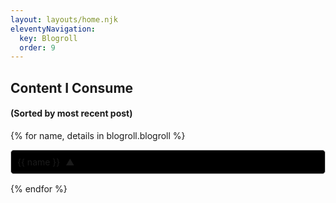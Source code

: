 ```yaml
---
layout: layouts/home.njk
eleventyNavigation:
  key: Blogroll
  order: 9
---
```

## Content I Consume
#### (Sorted by most recent post)

{% for name, details in blogroll.blogroll %}
    <div class="spoiler-container blogroll">
        <p style="display: inline;">{{ name }}</p>
        <input type="checkbox" id="{{ name|replace(' ', '-') }}-checkbox" class="spoiler-checkbox">
        <label for="{{ name|replace(' ', '-') }}-checkbox" class="spoiler-label">
            <span class="arrow-down">&#9650;</span>
        </label>
        <div class="spoiler-content">
            <p class="blogroll-tags">Tags: {{ details.tags | join(', ') }}</p>
            <ul class="blogroll-profiles">
				{% for profile in details.profiles %}
				    <li>
				        <a href="{{ profile.url }}">{{ profile.username or profile.url }}</a> ({{ profile.type }})
				        {% if profile.content %}
				            <div class="blogroll-content">
				                {% if profile.content.title %}
				                    <h4><a href="{{ profile.content.link }}">{{ profile.content.title }}</a></h4>
				                {% else %}
				                    <h4><a href="{{ profile.content.link }}">See more</a></h4>
				                {% endif %}
				                {% if profile.content.pubDate %}
				                    <p>{{ profile.content.pubDate }}</p>
				                {% endif %}
				            </div>
				        {% endif %}
				    </li>
				{% endfor %}
            </ul>
        </div>
    </div>
{% endfor %}


<style>

    .spoiler-checkbox {
        display: none;
    }

    .spoiler-content {
        display: none;
        margin-top: 10px; /* Adjust as needed */
    }

    .spoiler-checkbox:checked + .spoiler-label + .spoiler-content {
        display: block;
    }

    .spoiler-container {
    border: 1px solid #ccc;
    border-radius: 5px;
    margin-bottom: 15px;
    padding: 10px;
    background-color: black;
    }

    .spoiler-container p {
    margin: 0;
    }

    .spoiler-checkbox {
    display: none;
    }

    .spoiler-label {
    cursor: pointer;
    display: inline-flex;
    align-items: center;
    }

    .arrow-down {
    margin-left: 5px;
    transition: transform 0.3s;
    }

    .spoiler-checkbox:checked + .spoiler-label .arrow-down {
    transform: rotate(180deg);
    }

    .spoiler-content {
    max-height: 0;
    overflow: hidden;
    transition: max-height 0.3s ease-out;
    }

    .spoiler-checkbox:checked ~ .spoiler-content {
    max-height: 500px; /* Adjust based on your content */
    }

    .blogroll-tags {
    font-size: 0.9em;
    color: #666;
    }

    .blogroll-profiles {
    list-style-type: none;
    padding: 0;
    margin: 10px 0 0;
    }

    .blogroll-profiles li {
    margin-bottom: 10px;
    }

    .blogroll-profiles a {
    text-decoration: none;
    }

    .blogroll-profiles a:hover {
    text-decoration: underline;
    }

    .blogroll-content {
    padding-left: 15px;
    border-left: 3px solid #0073e6;
    margin-top: 10px;
    }

    .blogroll-content h4 a {
    margin: 0;
        color: orange;
    }

    .blogroll-content p {
    margin: 5px 0;
    font-size: 0.9em;
    color: #333;
    }



</style>




